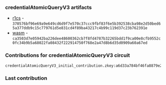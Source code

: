 ### credentialAtomicQueryV3 artifacts

- [r1cs](./contributions/credentialAtomicQueryV3/credentialAtomicQueryV3.r1cs) - `370576bf96e69a9e649cd6d9f7e570c37ccc9fbf83f6e5b392538cba98e2d50bed65a377ddb9c15c779761d5e831cd4f89ba43217c4b99c119d37c23b762391e`
- [wasm](./contributions/credentialAtomicQueryV3/credentialAtomicQueryV3.wasm) - `ca3503d7e05942ba226dee48600362cb7f8fd4787b32265bdd1f9ca00e8cfb9552c0fc34b9b5a68022fa08432f222914750f768e2a47d8b6d35d0909a60a67ed`

### Contributions for credentialAtomicQueryV3 circuit

```
credentialAtomicQueryV3_initial_contribution.zkey:a6d33a784bf46fa8879e2aafe878f9d9b9b269437741876745f876c5b35e0535133b138e888c7299178ef59c5780c4e3328566f140e4e7d226e6314e44bf5ada
```

### Last contribution
```

```
